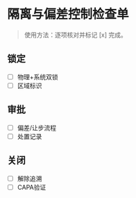 # 隔离与偏差控制检查单

> 使用方法：逐项核对并标记 [x] 完成。

## 锁定

- [ ] 物理+系统双锁
- [ ] 区域标识

## 审批

- [ ] 偏差/让步流程
- [ ] 处置记录

## 关闭

- [ ] 解除追溯
- [ ] CAPA验证
